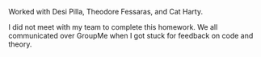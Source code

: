 

Worked with Desi Pilla, Theodore Fessaras, and Cat Harty.

I did not meet with my team to complete this homework. We all communicated over GroupMe when I got stuck for feedback on code and theory.
